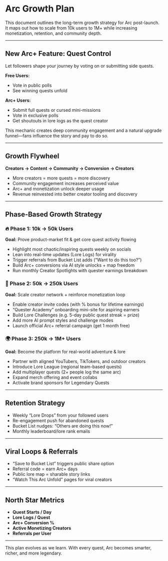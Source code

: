 # Arc Growth Plan

This document outlines the long-term growth strategy for Arc post-launch. It maps out how to scale from 10k users to 1M+ while increasing monetization, retention, and community depth.

---

## New Arc+ Feature: Quest Control

Let followers shape your journey by voting on or submitting side quests.

**Free Users:**

* Vote in public polls
* See winning quests unfold

**Arc+ Users:**

* Submit full quests or cursed mini-missions
* Vote in exclusive polls
* Get shoutouts in lore logs as the quest creator

This mechanic creates deep community engagement and a natural upgrade funnel—fans influence the story and pay to do so.

---

## Growth Flywheel

**Creators → Content → Community → Conversion → Creators**

* More creators = more quests = more discovery
* Community engagement increases perceived value
* Arc+ and monetization unlock deeper usage
* Revenue reinvested into better creator tooling and discovery

---

## Phase-Based Growth Strategy

### 🔥 Phase 1: 10k → 50k Users

**Goal:** Prove product-market fit & get core quest activity flowing

* Highlight most chaotic/inspiring quests weekly on socials
* Lean into real-time updates (Lore Logs) for virality
* Trigger referrals from Bucket List adds (“Want to do this too?”)
* Build Arc+ conversions via AI style unlocks + map freedom
* Run monthly Creator Spotlights with quester earnings breakdown

### 🚀 Phase 2: 50k → 250k Users

**Goal:** Scale creator network + reinforce monetization loop

* Enable creator invite codes (with % bonus for lifetime earnings)
* “Quester Academy” onboarding mini-site for aspiring earners
* Build Lore Challenges (e.g. 5-day public quest streak = prize)
* Add more AI prompt styles and challenge modes
* Launch official Arc+ referral campaign (get 1 month free)

### 🌍 Phase 3: 250k → 1M+ Users

**Goal:** Become *the* platform for real-world adventure & lore

* Partner with aligned YouTubers, TikTokers, and outdoor creators
* Introduce Lore League (regional team-based quests)
* Add multiplayer quests (2+ people log the same arc)
* Expand merch offering and event collabs
* Activate brand sponsors for Legendary Quests

---

## Retention Strategy

* Weekly “Lore Drops” from your followed users
* Re-engagement push for abandoned quests
* Bucket List nudges: “Others are doing this now!”
* Monthly leaderboard/lore rank emails

---

## Viral Loops & Referrals

* “Save to Bucket List” triggers public share option
* Referral code = earn Arc+ days
* Public lore map = sharable story links
* “Watch This Arc Unfold” pages for viral creators

---

## North Star Metrics

* **Quest Starts / Day**
* **Lore Logs / Quest**
* **Arc+ Conversion %**
* **Active Monetizing Creators**
* **Referrals per User**

---

This plan evolves as we learn. With every quest, Arc becomes smarter, richer, and more legendary.
